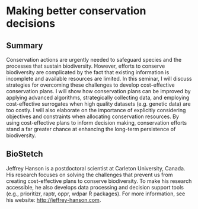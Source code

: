 # Making better conservation decisions

## Summary

Conservation actions are urgently needed to safeguard species and the processes that sustain biodiversity. However, efforts to conserve biodiversity are complicated by the fact that existing information is incomplete and available resources are limited. In this seminar, I will discuss strategies for overcoming these challenges to develop cost-effective conservation plans. I will show how conservation plans can be improved by applying advanced algorithms, strategically collecting data, and employing cost-effective surrogates when high quality datasets (e.g. genetic data) are too costly. I will also elaborate on the importance of explicitly considering objectives and constraints when allocating conservation resources. By using cost-effective plans to inform decision making, conservation efforts stand a far greater chance at enhancing the long-term persistence of biodiversity.

## BioStetch

Jeffrey Hanson is a postdoctoral scientist at Carleton University, Canada. His research focuses on solving the challenges that prevent us from creating cost-effective plans to conserve biodiversity. To make his research accessible, he also develops data processing and decision support tools (e.g., prioritizr, raptr, oppr, wdpar R packages). For more information, see his website: http://jeffrey-hanson.com.
